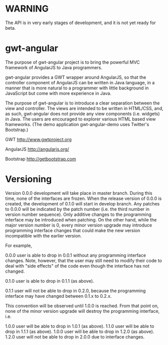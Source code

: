 WARNING
=======

The API is in very early stages of development, and it is not yet ready for
beta.


gwt-angular
===========

The purpose of gwt-angular project is to bring the powerful MVC framework of
AngularJS to Java programmers.

gwt-angular provides a GWT wrapper around AngularJS, so that the controller
component of AngularJS can be written in Java language, in a manner that is 
more natural to a programmer with little background in JavaScript but come with
more experience in Java.

The purpose of gwt-angular is to introduce a clear separation between the view
and controller. The views are intended to be written in HTML/CSS, and, as such,
gwt-angular does not provide any view components (i.e. widgets) in Java. The 
users are  encouraged to explorer various HTML based view frameworks. (The demo
application gwt-angular-demo uses Twitter's Bootstrap.)

GWT
	http://www.gwtproject.org

AngularJS
	http://angularjs.org/

Bootstrap
	http://getbootstrap.com


Versioning
==========

Version 0.0.0 development will take place in master branch. During this time,
none of the interfaces are frozen. When the release version of 0.0.0 is created,
the development of 0.1.0 will start in develop branch. Any patches to 0.0.0
will be indicated by the patch number (i.e. the third number in version number
sequence). Only additive changes to the programming interface may be introduced
when patching. On the other hand, while the major version number is 0, every
minor version upgrade may introduce programming interface changes that could
make the new version incompatible with the earlier version.

For example,

0.0.0 user is able to drop in 0.0.1 without any programming interface changes.
Note, however, that the user may still need to modify their code to deal with
"side effects" of the code even though the interface has not changed.

0.1.0 user is able to drop in 0.1.1 (as above).

0.1.1 user will not be able to drop in 0.2.0, because the programming interface
may have changed between 0.1.x to 0.2.x.

This convention will be observed until 1.0.0 is reached. From that point on,
none of the minor version upgrade will destroy the programming interface, i.e.

1.0.0 user will be able to drop in 1.0.1 (as above).
1.1.0 user will be able to drop in 1.1.1 (as above).
1.0.0 user will be able to drop in 1.2.0 (as above).
1.2.0 user will not be able to drop in 2.0.0 due to interface changes.

